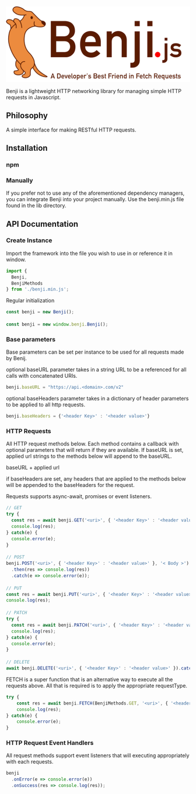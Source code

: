 ![Benji - Developer's Best Friend in Fetch Requests](https://raw.githubusercontent.com/aa-wong/benji.js/master/Benji.js-logo.png)

Benji is a lightweight HTTP networking library for managing simple HTTP requests in Javascript.

## Philosophy

A simple interface for making RESTful HTTP requests.

## Installation

### npm

### Manually

If you prefer not to use any of the aforementioned dependency managers, you can integrate Benji into your project manually. Use the benji.min.js file found in the lib directory.

## API Documentation

### Create Instance
Import the framework into the file you wish to use in or reference it in window.
```js
import {
  Benji,
  BenjiMethods
} from './benji.min.js';
```

Regular initialization
```js
const benji = new Benji();

const benji = new window.benji.Benji();
```
### Base parameters
Base parameters can be set per instance to be used for all requests made by Benij.

optional baseURL parameter takes in a string URL to be a referenced for all calls with concatenated URIs.
```js
benji.baseURL = "https://api.<domain>.com/v2"
```

optional baseHeaders parameter takes in a dictionary of header parameters to be applied to all http requests.
```js
benji.baseHeaders = {'<header Key>' : '<header value>'}
```

### HTTP Requests
All HTTP request methods below. Each method contains a callback with optional parameters that will return if they are available.
If baseURL is set, applied url strings to the methods below will append to the baseURL.

baseURL + applied url

if baseHeaders are set, any headers that are applied to the methods below will be appended to the baseHeaders for the request.

Requests supports async-await, promises or event listeners.

```js
// GET
try {
  const res = await benji.GET('<uri>', { '<header Key>' : '<header value>' });
  console.log(res);
} catch(e) {
  console.error(e);
}

// POST
benji.POST('<uri>', { '<header Key>' : '<header value>' }, '< Body >')
  .then(res => console.log(res))
  .catch(e => console.error(e));

// PUT
const res = await benji.PUT('<uri>', { '<header Key>' : '<header value>' }, '< Body >').catch(console.error);
console.log(res);

// PATCH
try {
  const res = await benji.PATCH('<uri>', { '<header Key>' : '<header value>' }, '< Body >');
  console.log(res);
} catch(e) {
  console.error(e);
}

// DELETE
await benji.DELETE('<uri>', { '<header Key>' : '<header value>' }).catch(console.error);
```

FETCH is a super function that is an alternative way to execute all the requests above. All that is required is to apply the appropriate requestType.

```js
try {
    const res = await benji.FETCH(BenjiMethods.GET, '<uri>', { '<header Key>' : '<header value>' }, '< Body >');
    console.log(res);
} catch(e) {
    console.error(e);
}
```

### HTTP Request Event Handlers
All request methods support event listeners that will executing appropriately with each requests.

```js
benji
  .onError(e => console.error(e))
  .onSuccess(res => console.log(res));

```
